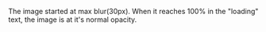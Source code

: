 The image started at max blur(30px). When it reaches 100% in the "loading" text, the image is at it's normal opacity.
